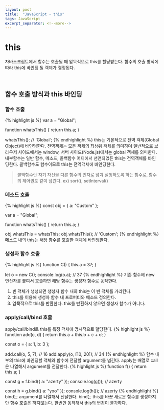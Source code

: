 ```yaml
---
layout: post
title:  "JavaScript - this"
tags: JavaScript
excerpt_separator: <!--more-->
---
```


# this
자바스크립트에서 함수는 호출될 때 암묵적으로 this를 할당받는다.
함수의 호출 방식에 따라 this에 바인딩 될 객체가 결정된다.<!--more-->

<br>

## 함수 호출 방식과 this 바인딩
### 함수 호출
{% highlight js %}
var a = "Global";

function whatsThis() {
  return this.a;
}

whatsThis(); // 'Global';
{% endhighlight %}
this는 기본적으로 전역 객체(Global Object)에 바인딩한다. 전역객체는 모든 객체의 최상위 객체를 의미하며 일반적으로 브라우저 사이드에서는 window, 서버 사이드(Node.js)에서는 global 객체를 의미한다.
<br>
내부함수는 일반 함수, 메소드, 콜백함수 어디에서 선언되었든 this는 전역객체를 바인딩한다. 콜백함수도 함수이므로 this는 전역객체에 바인딩한다.
> 콜백함수란 자기 자신을 다른 함수의 인자로 넘겨 실행하도록 하는 함수로, 함수의 제어권도 같이 넘긴다. ex) sort(), setInterval()

### 메소드 호출
{% highlight js %}
const obj = { a: "Custom" };

var a = "Global";

function whatsThis() {
  return this.a;
}

obj.whatsThis = whatsThis;
obj.whatsThis(); // 'Custom';
{% endhighlight %}
메소드 내의 this는 해당 함수를 호출한 객체에 바인딩한다.

### 생성자 함수 호출
{% highlight js %}
function C() {
  this.a = 37;
}

let o = new C();
console.log(o.a); // 37
{% endhighlight %}
기존 함수에 new 연산자를 붙여서 호출하면 해당 함수는 생성자 함수로 동작한다.
1. 빈 객체가 생성되면 생성자 함수 내의 this는 이 빈 객체를 가리킨다.
2. this를 이용해 생성자 함수 내 프로퍼티와 메소드 정의한다.
3. 암묵적으로 this를 반환한다. this를 반환하지 않으면 생성자 함수가 아니다.

### apply/call/bind 호출
apply/call/bind로 this를 특정 객체에 명시적으로 할당한다.
{% highlight js %}
function add(c, d) {
  return this.a + this.b + c + d;
}

const o = { a: 1, b: 3 };

add.call(o, 5, 7); // 16
add.apply(o, [10, 20]); // 34
{% endhighlight %}
함수 내부의 this에 바인딩할 객체와 함수에 전달할 argument를 넘긴다. apply는 배열로 call은 나열해서 argument를 전달한다.
{% highlight js %}
function f() {
  return this.a;
}

const g = f.bind({ a: "azerty" });
console.log(g()); // azerty

const h = g.bind({ a: "yoo" });
console.log(h()); // azerty
{% endhighlight %}
bind는 argument를 나열해서 전달한다. bind는 this를 바꾼 새로운 함수를 생성하지만 함수 호출은 하지않는다. 한번만 동작해서 this의 변경이 불가하다.
